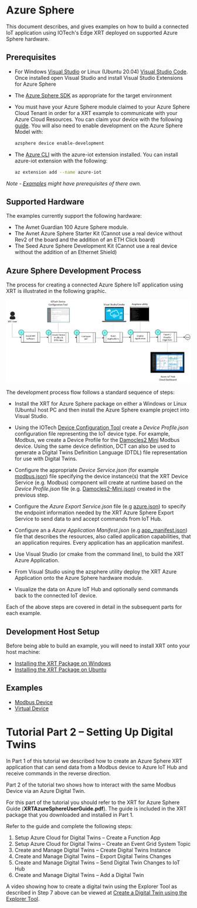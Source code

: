 # Azure Sphere

This document describes, and gives examples on how to build a
connected IoT application using IOTech's Edge XRT deployed on
supported Azure Sphere hardware.

## Prerequisites

* For Windows [Visual Studio](https://visualstudio.microsoft.com/downloads/) 
  or Linux (Ubuntu 20.04) [Visual Studio Code](https://code.visualstudio.com/download}).
  Once installed open Visual Studio and install Visual
  Studio Extensions for Azure Sphere
* The [Azure Sphere SDK](https://docs.microsoft.com/en-us/azure-sphere/install/overview)
  as appropriate for the target environment
* You must have your Azure Sphere module claimed to your Azure
  Sphere Cloud Tenant in order for a XRT example to communicate
  with your Azure Cloud Resources. You can claim your device with the
  following [guide](https://docs.microsoft.com/en-gb/azure-sphere/install/claim-device?tabs=cliv1).
  You will also need to enable development on the
  Azure Sphere Model with:
  ```bash
  azsphere device enable-development
  ```

* The [Azure CLI](https://docs.microsoft.com/en-us/cli/azure/install-azure-cli)
  with the azure-iot extension installed. You can install azure-iot extension with the following:
  ```bash
  az extension add --name azure-iot
  ```

*Note - [Examples](#examples) might have prerequisites of there own.*

## Supported Hardware
The examples currently support the following hardware:

* The Avnet Guardian 100 Azure Sphere module.
* The Avnet Azure Sphere Starter Kit (Cannot use a real device without
  Rev2 of the board and the addition of an ETH Click board)
* The Seed Azure Sphere Development Kit (Cannot use a real device
  without the addition of an Ethernet Shield)

## Azure Sphere Development Process

The process for creating a connected Azure Sphere IoT application using
XRT is illustrated in the following graphic.

![Azure Development Process](docs/images/AzureDevProcess.jpg)

The development process flow follows a standard sequence of steps:

* Install the XRT for Azure Sphere package on either a Windows or
  Linux (Ubuntu) host PC and then install the Azure Sphere example project
  into Visual Studio.

* Using the IOTech [Device Configuration Tool](https://dct.iotechsys.com/)
  create a *Device Profile.json* configuration file representing the IoT 
  device type. For example, Modbus, we create a Device Profile for the 
  [Damocles2 Mini](https://www.hw-group.com/device/damocles2-mini) Modbus
  device. Using the same device definition, DCT can also be used to
  generate a Digital Twins Definition Language (DTDL) file representation
  for use with  Digital Twins.

* Configure the appropriate *Device Service.json* (for example 
  [modbus.json](config/modbus.json)) file specifying the device
  instance(s) that the XRT Device Service (e.g. Modbus) component
  will create at runtime based on the *Device Profile.json* file
  (e.g. [Damocles2-Mini.json](Damocles2-Mini.json)) created in the
  previous step.

* Configure the *Azure Export Service.json* file 
  (e.g [azure.json](config/azure.json)) to specify the endpoint 
  information needed by the XRT Azure Sphere Export Service to
  send data to and accept commands from IoT Hub.

* Configure an a *Azure Application Manifest.json* 
  (e.g [app_manifest.json](app_manifest.json)) file that describes
  the resources, also called application capabilities, that an
  application requires. Every application has an application manifest.

* Use Visual Studio (or cmake from the command line), to build the
  XRT Azure Application.

* From Visual Studio using the azsphere utility deploy the XRT
  Azure Application onto the Azure Sphere hardware module.

* Visualize the data on Azure IoT Hub and optionally send commands
  back to the connected IoT device.

Each of the above steps are covered in detail in the subsequent
parts for each example.

## Development Host Setup

Before being able to build an example, you will need to install XRT
onto your host machine:

* [Installing the XRT Package on Windows](docs/windows-installation.md)
* [Installing the XRT Package on Ubuntu](docs/ubuntu-installation.md)

## Examples

* [Modbus Device](docs/modbus-example.md)
* [Virtual Device](docs/virtual-example.md)

# Tutorial Part 2 – Setting Up Digital Twins

In Part 1 of this tutorial we described how to create an Azure Sphere
XRT application that can send data from a Modbus device to Azure
IoT Hub and receive commands in the reverse direction.

Part 2 of the tutorial two shows how to interact with the same Modbus
Device via an Azure Digital Twin.

For this part of the tutorial you should refer to the XRT for Azure
Sphere Guide (**XRTAzureSphereUserGuide.pdf**). The guide is included
in the XRT package that you downloaded and installed in Part 1.

Refer to the guide and complete the following steps:
1.	Setup Azure Cloud for Digital Twins – Create a Function App
2.	Setup Azure Cloud for Digital Twins – Create an Event Grid System Topic
3.	Create and Manage Digital Twins – Create Digital Twins Instance
4.	Create and Manage Digital Twins – Export Digital Twins Changes
5.	Create and Manage Digital Twins – Send Digital Twin Changes to IoT Hub
6.	Create and Manage Digital Twins – Add a Digital Twin

A video showing how to create a digital twin using the Explorer Tool
as described in Step 7 above can be viewed at
[Create a Digital Twin using the Explorer Tool](https://www.youtube.com/watch?v=CqTDkRXtsUU&feature=youtu.be).
